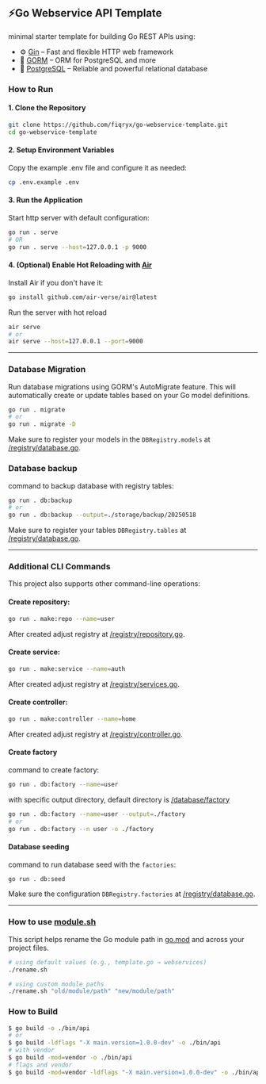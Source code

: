 ## ⚡Go Webservice API Template
minimal starter template for building Go REST APIs using:

- ⚙️ [Gin](https://gin-gonic.com/) – Fast and flexible HTTP web framework
- 🧬 [GORM](https://gorm.io/) – ORM for PostgreSQL and more
- 🐘 [PostgreSQL](https://www.postgresql.org/) – Reliable and powerful relational database

### How to Run
#### 1. Clone the Repository

```bash
git clone https://github.com/fiqryx/go-webservice-template.git
cd go-webservice-template
```

#### 2. Setup Environment Variables
Copy the example .env file and configure it as needed:
```bash
cp .env.example .env
```

#### 3. Run the Application
Start http server with default configuration:
```bash
go run . serve
# OR
go run . serve --host=127.0.0.1 -p 9000
```

#### 4. (Optional) Enable Hot Reloading with [Air](https://github.com/air-verse/air)
Install Air if you don't have it:
```bash
go install github.com/air-verse/air@latest
```
Run the server with hot reload
```bash
air serve
# or
air serve --host=127.0.0.1 --port=9000
```

---

### Database Migration
Run database migrations using GORM's AutoMigrate feature. This will automatically create or update tables based on your Go model definitions.

```bash
go run . migrate
# or
go run . migrate -D
```
Make sure to register your models in the `DBRegistry.models` at [/registry/database.go](registry/database.go).

### Database backup
command to backup database with registry tables:
```bash
go run . db:backup
# or
go run . db:backup --output=./storage/backup/20250518
```
Make sure to register your tables `DBRegistry.tables` at [/registry/database.go](registry/database.go).

---

### Additional CLI Commands
This project also supports other command-line operations:

#### Create repository:
```bash
go run . make:repo --name=user
```
After created adjust registry at [/registry/repository.go](registry/repository.go).

#### Create service:
```bash
go run . make:service --name=auth
```
After created adjust registry at [/registry/services.go](registry/services.go).

#### Create controller:
```bash
go run . make:controller --name=home
```
After created adjust registry at [/registry/controller.go](registry/controller.go).

#### Create factory
command to create factory:
```bash
go run . db:factory --name=user
```

with specific output directory, default directory is [/database/factory](database/factory/)
```bash
go run . db:factory --name=user --output=./factory
# or
go run . db:factory --n user -o ./factory
```

#### Database seeding
command to run database seed with the `factories`:
```bash
go run . db:seed
```
Make sure the configuration `DBRegistry.factories` at [/registry/database.go](registry/database.go).

---

### How to use [module.sh](moduel.sh)
This script helps rename the Go module path in [go.mod](go.mod) and across your project files.
```bash
# using default values (e.g., template.go → webservices)
./rename.sh

# using custom module paths
./rename.sh "old/module/path" "new/module/path"
```

### How to Build
```bash
$ go build -o ./bin/api
# or
$ go build -ldflags "-X main.version=1.0.0-dev" -o ./bin/api
# with vendor
$ go build -mod=vendor -o ./bin/api
# flags and vendor
$ go build -mod=vendor -ldflags "-X main.version=1.0.0-dev" -o ./bin/api
```